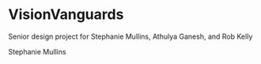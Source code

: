 # VisionVanguards
Senior design project for Stephanie Mullins, Athulya Ganesh, and Rob Kelly

Stephanie Mullins
